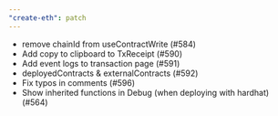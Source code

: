 ```yaml
---
"create-eth": patch
---
```


- remove chainId from useContractWrite (#584)
- Add copy to clipboard to TxReceipt (#590)
- Add event logs to transaction page (#591)
- deployedContracts & externalContracts (#592)
- Fix typos in comments (#596)
- Show inherited functions in Debug (when deploying with hardhat) (#564)
